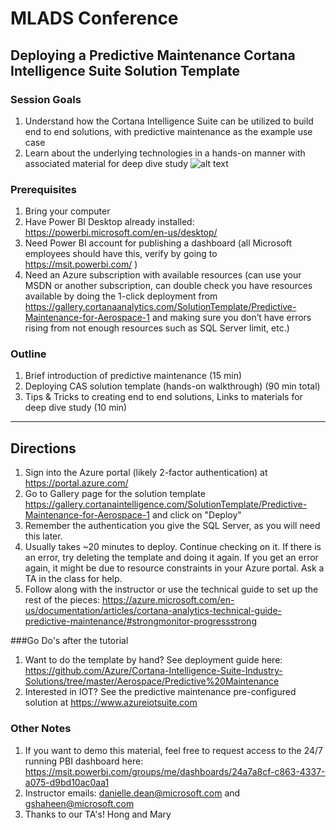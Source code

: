 # MLADS Conference
## Deploying a Predictive Maintenance Cortana Intelligence Suite Solution Template

### Session Goals
1. Understand how the Cortana Intelligence Suite can be utilized to build end to end solutions, with predictive maintenance as the example use case
2. Learn about the underlying technologies in a hands-on manner with associated material for deep dive study
![alt text](https://acom.azurecomcdn.net/80C57D/cdn/mediahandler/docarticles/dpsmedia-prod/azure.microsoft.com/en-us/documentation/articles/cortana-analytics-technical-guide-predictive-maintenance/20160415071221/predictive-maintenance-architecture.png "Logo Title Text 1")

### Prerequisites

1. Bring your computer
2. Have Power BI Desktop already installed: https://powerbi.microsoft.com/en-us/desktop/
3. Need Power BI account for publishing a dashboard (all Microsoft employees should have this, verify by going to https://msit.powerbi.com/ )
4. Need an Azure subscription with available resources (can use your MSDN or another subscription, can double check you have resources available by doing the 1-click deployment from https://gallery.cortanaanalytics.com/SolutionTemplate/Predictive-Maintenance-for-Aerospace-1 and making sure you don’t have errors rising from not enough resources such as SQL Server limit, etc.)

### Outline
1. Brief introduction of predictive maintenance (15 min)
2. Deploying CAS solution template (hands-on walkthrough) (90 min total)
3. Tips & Tricks to creating end to end solutions, Links to materials for deep dive study (10 min)

---------------

## Directions
1. Sign into the Azure portal (likely 2-factor authentication) at https://portal.azure.com/
2. Go to Gallery page for the solution template https://gallery.cortanaintelligence.com/SolutionTemplate/Predictive-Maintenance-for-Aerospace-1 and click on "Deploy"
3. Remember the authentication you give the SQL Server, as you will need this later.
4. Usually takes ~20 minutes to deploy. Continue checking on it. If there is an error, try deleting the template and doing it again. If you get an error again, it might be due to resource constraints in your Azure portal. Ask a TA in the class for help.
5. Follow along with the instructor or use the technical guide to set up the rest of the pieces: https://azure.microsoft.com/en-us/documentation/articles/cortana-analytics-technical-guide-predictive-maintenance/#strongmonitor-progressstrong 

###Go Do's after the tutorial
1. Want to do the template by hand? See deployment guide here: https://github.com/Azure/Cortana-Intelligence-Suite-Industry-Solutions/tree/master/Aerospace/Predictive%20Maintenance
2. Interested in IOT? See the predictive maintenance pre-configured solution at https://www.azureiotsuite.com

### Other Notes
1. If you want to demo this material, feel free to request access to the 24/7 running PBI dashboard here: https://msit.powerbi.com/groups/me/dashboards/24a7a8cf-c863-4337-a075-d9bd10ac0aa1
2. Instructor emails: danielle.dean@microsoft.com and gshaheen@microsoft.com
3. Thanks to our TA's! Hong and Mary
